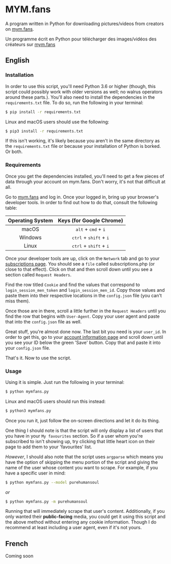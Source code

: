 # MYM.fans
A program written in Python for downloading pictures/videos from creators on [mym.fans](https://mym.fans/).

Un programme écrit en Python pour télécharger des images/vidéos des créateurs sur [mym.fans](https://mym.fans/)

## English

### Installation
In order to use this script, you'll need Python 3.6 or higher (though, this script could possibly work with older versions as well; no walrus operators around these parts.). You'll also need to install the dependencies in the `requirements.txt` file. To do so, run the following in your terminal:

```sh
$ pip install -r requirements.txt
```

Linux and macOS users should use the following:

```sh
$ pip3 install -r requirements.txt
```

If this isn't working, it's likely because you aren't in the same directory as the `requirements.txt` file or because your installation of Python is borked. Or both.

### Requirements
Once you get the dependencies installed, you'll need to get a few pieces of data through your account on mym.fans. Don't worry, it's not that difficult at all.

Go to [mym.fans](https://mym.fans/) and log in. Once your logged in, bring up your browser's developer tools. In order to find out how to do that, consult the following table:

| Operating System | Keys (for Google Chrome) |
| :----------------: | :----: |
| macOS | <kbd>alt</kbd> + <kbd>cmd</kbd> + <kbd>i</kbd> |
| Windows | <kbd>ctrl</kbd> + <kbd>shift</kbd> + <kbd>i</kbd> |
| Linux | <kbd>ctrl</kbd> + <kbd>shift</kbd> + <kbd>i</kbd> |

Once your developer tools are up, click on the `Network` tab and go to your [subscriptions page](https://mym.fans/subscriptions.php). You should see a `file` called subscriptions.php (or close to that effect). Click on that and then scroll down until you see a section called `Request Headers`.

Find the row titled `Cookie` and find the values that correspond to `login_session_men_token` and `login_session_men_id`. Copy those values and paste them into their respective locations in the `config.json` file (you can't miss them).

Once those are in there, scroll a little further in the `Request Headers` until you find the row that begins with `User-Agent`. Copy your user agent and paste that into the `config.json` file as well.

Great stuff, you're almost done now. The last bit you need is your `user_id`. In order to get this, go to your [account information page](https://mym.fans/parameters.php?affichage=informations) and scroll down until you see your ID below the green 'Save' button. Copy that and paste it into your `config.json` file. 

That's it. Now to use the script.

### Usage
Using it is simple. Just run the following in your terminal:

```sh
$ python mymfans.py
```

Linux and macOS users should run this instead:

```sh
$ python3 mymfans.py
```

Once you run it, just follow the on-screen directions and let it do its thing.

One thing I should note is that the script will only display a list of users that you have in your `My favourites` section. So if a user whom you're subscribed to isn't showing up, try clicking that little heart icon on their page to add them to your 'favourites' list.

*However*, I should also note that the script uses `argparse` which means you have the option of skipping the menu portion of the script and giving the name of the user whose content you want to scrape. For example, if you have a specific user in mind:

```sh
$ python mymfans.py --model purehumansoul
```

*or*

```sh
$ python mymfans.py -m purehumansoul
```

Running that will immediately scrape that user's content. Additionally, if you only wanted their **public-facing** media, you could get it using this script and the above method without entering any cookie information. Though I do recommend at least including a user agent, even if it's not yours.

## French
Coming soon